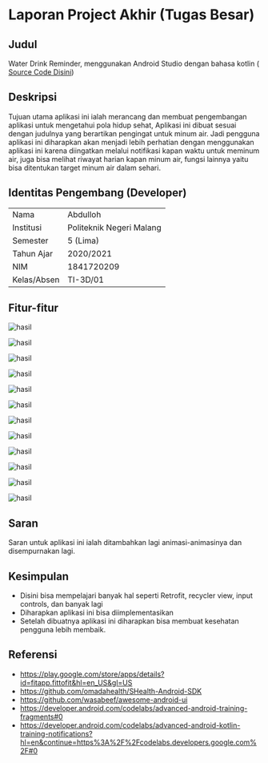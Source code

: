 # Laporan Project Akhir (Tugas Besar)

## Judul 
Water Drink Reminder, menggunakan Android Studio dengan bahasa kotlin ( [Source Code Disini](https://github.com/abdullohn ))

## Deskripsi
Tujuan utama aplikasi ini ialah merancang dan membuat pengembangan aplikasi untuk mengetahui pola hidup
sehat, Aplikasi ini dibuat sesuai dengan judulnya yang berartikan pengingat untuk minum air. Jadi pengguna aplikasi ini diharapkan akan menjadi lebih perhatian dengan menggunakan aplikasi ini karena diingatkan melalui notifikasi kapan waktu untuk meminum air, juga bisa melihat riwayat harian kapan minum air, fungsi lainnya yaitu bisa ditentukan target minum air dalam sehari.

## Identitas Pengembang (Developer)
<table>
 <tbody>
  <tr>
   <td>Nama</td><td>Abdulloh</td></td>
  </tr>
  <tr>
   <td>Institusi</td><td>Politeknik Negeri Malang</td></td>
  </tr>
  <tr>
   <td>Semester</td><td>5 (Lima)</td></td>
  </tr>
  <tr>
   <td>Tahun Ajar</td><td>2020/2021</td></td>
  </tr>
  <tr>
   <td>NIM</td><td>1841720209</td></td>
  </tr>
   <tr>
   <td>Kelas/Absen</td><td>TI-3D/01</td></td>
  </tr>
 </tbody>
</table>

## Fitur-fitur 

![hasil](img/Home_1.JPEG)

![hasil](img/Home_2.JPEG)

![hasil](img/Add.JPEG)

![hasil](img/Calender.JPEG)

![hasil](img/Weight.JPEG)

![hasil](img/Choose_Unit_Weight.JPEG)

![hasil](img/Menu.JPEG)

![hasil](img/History.JPEG)

![hasil](img/Reminder.JPEG)

![hasil](img/Settings.JPEG)

![hasil](img/Other_Settings.JPEG)

![hasil](img/Sound_Options.JPEG)

## Saran
Saran untuk aplikasi ini ialah ditambahkan lagi animasi-animasinya dan disempurnakan lagi.

## Kesimpulan
- Disini bisa mempelajari banyak hal seperti Retrofit, recycler view, input controls, dan banyak lagi
- Diharapkan aplikasi ini bisa diimplementasikan
- Setelah dibuatnya aplikasi ini diharapkan bisa membuat kesehatan pengguna lebih membaik.

## Referensi

- https://play.google.com/store/apps/details?id=fitapp.fittofit&hl=en_US&gl=US
- https://github.com/omadahealth/SHealth-Android-SDK 
- https://github.com/wasabeef/awesome-android-ui
- https://developer.android.com/codelabs/advanced-android-training-fragments#0
- https://developer.android.com/codelabs/advanced-android-kotlin-training-notifications?hl=en&continue=https%3A%2F%2Fcodelabs.developers.google.com%2F#0 


